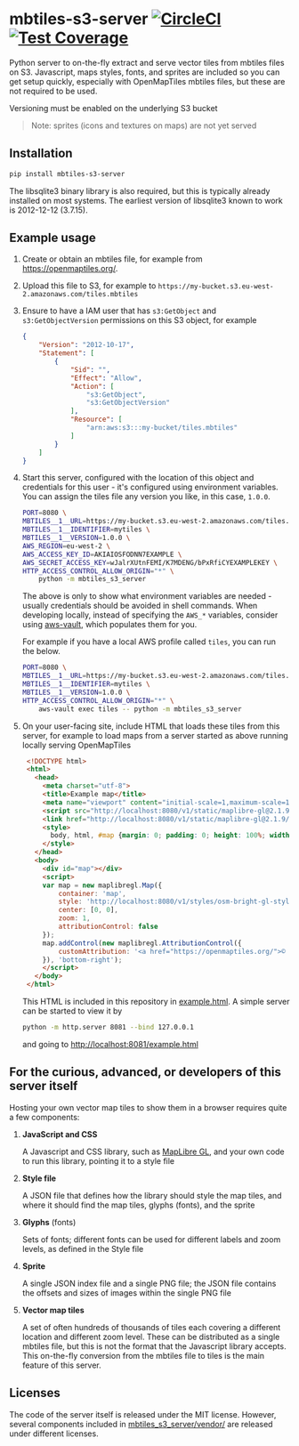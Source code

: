 # mbtiles-s3-server [![CircleCI](https://circleci.com/gh/uktrade/mbtiles-s3-server.svg?style=shield)](https://circleci.com/gh/uktrade/mbtiles-s3-server) [![Test Coverage](https://api.codeclimate.com/v1/badges/c261eb01bc9446278cd3/test_coverage)](https://codeclimate.com/github/uktrade/mbtiles-s3-server/test_coverage)


Python server to on-the-fly extract and serve vector tiles from mbtiles files on S3. Javascript, maps styles, fonts, and sprites are included so you can get setup quickly, especially with OpenMapTiles mbtiles files, but these are not required to be used.

Versioning must be enabled on the underlying S3 bucket

> Note: sprites (icons and textures on maps) are not yet served


## Installation

```bash
pip install mbtiles-s3-server
```

The libsqlite3 binary library is also required, but this is typically already installed on most systems. The earliest version of libsqlite3 known to work is 2012-12-12 (3.7.15).


## Example usage

1. Create or obtain an mbtiles file, for example from https://openmaptiles.org/.

2. Upload this file to S3, for example to `https://my-bucket.s3.eu-west-2.amazonaws.com/tiles.mbtiles`

3. Ensure to have a IAM user that has `s3:GetObject` and `s3:GetObjectVersion` permissions on this S3 object, for example

   ```json
   {
       "Version": "2012-10-17",
       "Statement": [
           {
               "Sid": "",
               "Effect": "Allow",
               "Action": [
                   "s3:GetObject",
                   "s3:GetObjectVersion"
               ],
               "Resource": [
                   "arn:aws:s3:::my-bucket/tiles.mbtiles"
               ]
           }
       ]
   }   
   ```

4. Start this server, configured with the location of this object and credentials for this user - it's configured using environment variables. You can assign the tiles file any version you like, in this case, `1.0.0`.

   ```bash
   PORT=8080 \
   MBTILES__1__URL=https://my-bucket.s3.eu-west-2.amazonaws.com/tiles.mbtiles \
   MBTILES__1__IDENTIFIER=mytiles \
   MBTILES__1__VERSION=1.0.0 \
   AWS_REGION=eu-west-2 \
   AWS_ACCESS_KEY_ID=AKIAIOSFODNN7EXAMPLE \
   AWS_SECRET_ACCESS_KEY=wJalrXUtnFEMI/K7MDENG/bPxRfiCYEXAMPLEKEY \
   HTTP_ACCESS_CONTROL_ALLOW_ORIGIN="*" \
       python -m mbtiles_s3_server
   ```

   The above is only to show what environment variables are needed - usually credentials should be avoided in shell commands. When developing locally, instead of specifying the `AWS_*` variables, consider using [aws-vault](https://github.com/99designs/aws-vault), which populates them for you.

   For example if you have a local AWS profile called `tiles`, you can run the below.

   ```bash
   PORT=8080 \
   MBTILES__1__URL=https://my-bucket.s3.eu-west-2.amazonaws.com/tiles.mbtiles \
   MBTILES__1__IDENTIFIER=mytiles \
   MBTILES__1__VERSION=1.0.0 \
   HTTP_ACCESS_CONTROL_ALLOW_ORIGIN="*" \
       aws-vault exec tiles -- python -m mbtiles_s3_server
   ```

5. On your user-facing site, include HTML that loads these tiles from this server, for example to load maps from a server started as above running locally serving OpenMapTiles

   ```html
    <!DOCTYPE html>
    <html>
      <head>
        <meta charset="utf-8">
        <title>Example map</title>
        <meta name="viewport" content="initial-scale=1,maximum-scale=1,user-scalable=no">
        <script src="http://localhost:8080/v1/static/maplibre-gl@2.1.9/maplibre-gl.js"></script>
        <link href="http://localhost:8080/v1/static/maplibre-gl@2.1.9/maplibre-gl.css" rel="stylesheet">
        <style>
          body, html, #map {margin: 0; padding: 0; height: 100%; width: 100%}
        </style>
      </head>
      <body>
        <div id="map"></div>
        <script>
        var map = new maplibregl.Map({
            container: 'map',
            style: 'http://localhost:8080/v1/styles/osm-bright-gl-style@1.0.0/style.json?fonts=fonts-gl@1.0.0&tiles=mytiles@1.0.0',
            center: [0, 0],
            zoom: 1,
            attributionControl: false
        });
        map.addControl(new maplibregl.AttributionControl({
            customAttribution: '<a href="https://openmaptiles.org/">© OpenMapTiles</a> <a href="https://www.openstreetmap.org/copyright">© OpenStreetMap contributors</a>'
        }), 'bottom-right');
        </script>
      </body>
    </html>
   ```

   This HTML is included in this repository in [example.html](./example.html). A simple server can be started to view it by

   ```bash
   python -m http.server 8081 --bind 127.0.0.1
   ````

   and going to [http://localhost:8081/example.html](http://localhost:8081/example.html)


## For the curious, advanced, or developers of this server itself

Hosting your own vector map tiles to show them in a browser requires quite a few components:

1. **JavaScript and CSS**

   A Javascript and CSS library, such as [MapLibre GL](https://github.com/maplibre/maplibre-gl-js), and your own code to run this library, pointing it to a style file

2. **Style file**

   A JSON file that defines how the library should style the map tiles, and where it should find the map tiles, glyphs (fonts), and the sprite

3. **Glyphs** (fonts)

   Sets of fonts; different fonts can be used for different labels and zoom levels, as defined in the Style file

4. **Sprite**

   A single JSON index file and a single PNG file; the JSON file contains the offsets and sizes of images within the single PNG file

5. **Vector map tiles**

   A set of often hundreds of thousands of tiles each covering a different location and different zoom level. These can be distributed as a single mbtiles file, but this is not the format that the Javascript library accepts. This on-the-fly conversion from the mbtiles file to tiles is the main feature of this server.


## Licenses

The code of the server itself is released under the MIT license. However, several components included in [mbtiles_s3_server/vendor/](./mbtiles_s3_server/vendor/) are released under different licenses.
